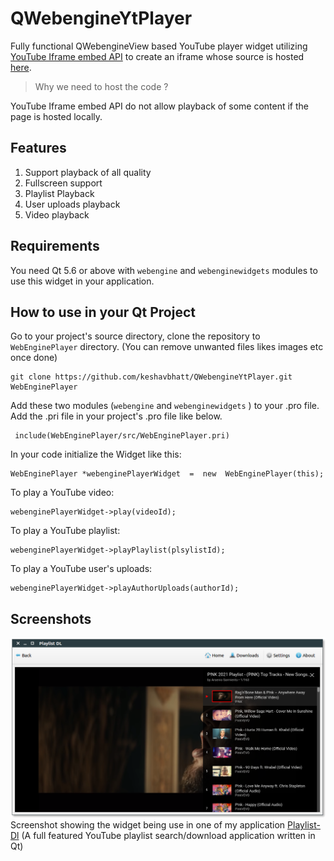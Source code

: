 # QWebengineYtPlayer
Fully functional QWebengineView based YouTube player widget utilizing [YouTube Iframe embed API](https://developers.google.com/youtube/iframe_api_reference)  to create an iframe whose source is hosted [here](https://github.com/keshavbhatt/YtTest). 

> Why we need to host the code ?

YouTube Iframe embed API do not allow playback of some content if the page is hosted locally. 


## Features

 1. Support playback of all quality
 2. Fullscreen support
 3. Playlist Playback
 4. User uploads playback
 5. Video playback

## Requirements
You need Qt 5.6 or above with `webengine` and `webenginewidgets` modules to use this widget in your application.

## How to use in your Qt Project
Go to your project's source directory, clone the repository to `WebEnginePlayer` directory. (You can remove unwanted files likes images etc once done)

    git clone https://github.com/keshavbhatt/QWebengineYtPlayer.git WebEnginePlayer 

Add these two modules (`webengine` and `webenginewidgets` ) to your .pro file. Add the .pri file in your project's .pro file like below.

     include(WebEnginePlayer/src/WebEnginePlayer.pri)
In your code initialize the Widget like this:

    WebEnginePlayer *webenginePlayerWidget  =  new  WebEnginePlayer(this);

To play a YouTube video:

    webenginePlayerWidget->play(videoId);
To play a YouTube playlist:

    webenginePlayerWidget->playPlaylist(plsylistId);
To play a YouTube user's uploads:

    webenginePlayerWidget->playAuthorUploads(authorId);

## Screenshots
![Screenshot showing the widget being use in one of my application Playlist-Dl](https://github.com/keshavbhatt/QWebengineYtPlayer/blob/main/images/1.png?raw=true)
Screenshot showing the widget being use in one of my application [Playlist-Dl](https://snapcraft.io/playlist-dl) (A full featured YouTube playlist search/download application written in Qt)

